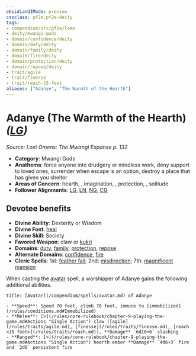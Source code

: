 ```yaml
---
obsidianUIMode: preview
cssclass: pf2e,pf2e-deity
tags:
- compendium/src/pf2e/lome
- deity/mwangi-gods
- domain/confidence/deity
- domain/duty/deity
- domain/family/deity
- domain/fire/deity
- domain/protection/deity
- domain/repose/deity
- trait/agile
- trait/finesse
- trait/reach-15-feet
aliases: ["Adanye", "The Warmth of the Hearth"]
---
```

# Adanye (The Warmth of the Hearth) *([LG](/rules/traits/lawful-goo-b1.md))*  
*Source: Lost Omens: The Mwangi Expanse p. 132*  

- **Category**: Mwangi Gods
- **Anathema**: force anyone into drudgery or mindless work, deny support to loved ones, surrender when escape is an option, destroy a place that has given you shelter
- **Areas of Concern**: hearth, , imagination, , protection, , solitude
- **Follower Alignments**: [LG](/rules/traits/lawful-goo-b1.md), [LN](/rules/traits/lawful-neutral-b1.md), [NG](/rules/traits/neutral-good-b1.md), [CG](/rules/traits/chaotic-good-b1.md)

## Devotee benefits

- **Divine Ability**: Dexterity or Wisdom
- **Divine Font**: [heal](/compendium/spells/heal.md)
- **Divine Skill**: Society
- **Favored Weapon**: claw or [kukri](/compendium/equipment/items/kukri.md)
- **Domains**: [duty](/compendium/setting/domains.md#Duty), [family](/compendium/setting/domains.md#Family), [protection](/compendium/setting/domains.md#Protection), [repose](/compendium/setting/domains.md#Repose)
- **Alternate Domains**: [confidence](/compendium/setting/domains.md#Confidence), [fire](/compendium/setting/domains.md#Fire)
- **Cleric Spells**: 1st: [feather fall](/compendium/spells/feather-fall.md); 2nd: [misdirection](/compendium/spells/misdirection.md); 7th: [magnificent mansion](/compendium/spells/magnificent-mansion.md)

When casting the [avatar](/compendium/spells/avatar.md) spell, a worshipper of Adanye gains the following additional abilities.

```ad-embed-avatar
title: [Avatar](/compendium/spells/avatar.md) of Adanye

- **Speed**: Speed 70 feet, climb 70 feet, immune to [immobilized](/rules/conditions.md#Immobilized)
- **Melee**: [>](/rules/core-rulebook/chapter-9-playing-the-game.md#Actions "Single Action") claw ([agile](/rules/traits/agile.md), [finesse](/rules/traits/finesse.md), [reach <15 feet>](/rules/traits/reach.md)), **Damage** `6d10+6` slashing
- **Ranged**: [>](/rules/core-rulebook/chapter-9-playing-the-game.md#Actions "Single Action") hearth ember **Damage** `4d6+3` fire and `2d6` persistent fire
```